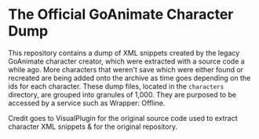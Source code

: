 # The Official GoAnimate Character Dump
This repository contains a dump of XML snippets created by the legacy GoAnimate character creator, which were extracted with a source code a while ago. More characters that weren't save which were either found or recreated are being added onto the archive as time goes depending on the ids for each character. These dump files, located in the `characters` directory, are grouped into granules of 1,000.  They are purposed to be accessed by a service such as Wrapper: Offline.

Credit goes to VisualPlugin for the original source code used to extract character XML snippets & for the original repository.

